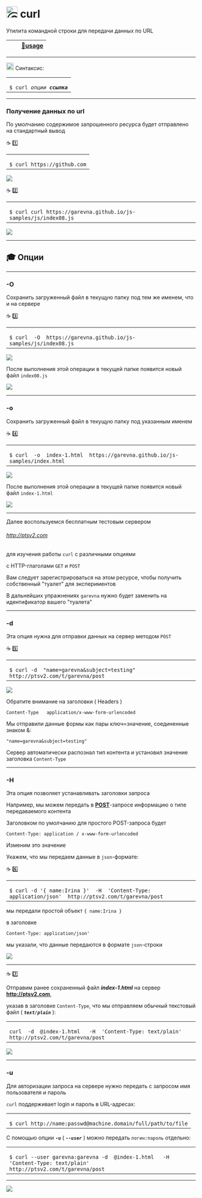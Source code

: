 [file-20]: https://raw.githubusercontent.com/garevna/a-level-js-lessons/master/ico/pencil-20.png
[file-25]: https://raw.githubusercontent.com/garevna/a-level-js-lessons/master/ico/pencil-25.png
[file-30]: https://raw.githubusercontent.com/garevna/a-level-js-lessons/master/ico/pencil-30.png
[file-40]: https://raw.githubusercontent.com/garevna/a-level-js-lessons/master/ico/pencil-40.png
[dir-20]: https://raw.githubusercontent.com/garevna/a-level-js-lessons/master/ico/folder-20.png
[dir-25]: https://raw.githubusercontent.com/garevna/a-level-js-lessons/master/ico/folder-25.png
[dir-30]: https://raw.githubusercontent.com/garevna/a-level-js-lessons/master/ico/folder-30.png
[dir-40]: https://raw.githubusercontent.com/garevna/a-level-js-lessons/master/ico/folder-40.png
[bash-20]: https://raw.githubusercontent.com/garevna/a-level-js-lessons/master/ico/bash-20.png
[bash-25]: https://raw.githubusercontent.com/garevna/a-level-js-lessons/master/ico/bash-25.png
[bash-30]: https://raw.githubusercontent.com/garevna/a-level-js-lessons/master/ico/bash-30.png
[bash-40]: https://raw.githubusercontent.com/garevna/a-level-js-lessons/master/ico/bash-40.png

# <img src="https://avatars2.githubusercontent.com/u/19735284?s=40&v=4" width="30" title="Ⓒ Irina Fylyppova ( garevna ) 2019"/> curl

Утилита командной строки для передачи данных по URL

| [<img src="https://curl.haxx.se/logo/curl-logo.svg" height="16"/>](https://curl.haxx.se/docs/manpage.html) | [:link:**usage**](https://curl.haxx.se/docs/manual.html) |
|-|-|

***

<img src="https://github.com/garevna/js-course/blob/master/images/git-bush-ico.png?raw=true" height="20"/> Синтаксис:

<table><tr><td><code>
$ curl <em>опции <b>ссылка</b></em>
</code></td></tr></table>

***

### Получение данных по url

По умолчанию содержимое запрошенного ресурса будет отправлено на стандартный вывод

:coffee: :one:
<table><tr><td><code>
$ curl https://github.com
</code></td></tr></table>

![](https://lh4.googleusercontent.com/NNBTdfB5sjJHwZonWN9Cas48xn-6Z9FpbQ6cWE8BuKT3viwiqeJARIVZtqXhh-3TYdpRF_E0ZoBCqqWijAUdYdJzTgwMbAGG2EWfLyZEF_3jIRxjKmeHjsHcWTlVjCHfc26Je71T-6LSge8)

:coffee: :two:
<table><tr><td><code>
$ curl curl https://garevna.github.io/js-samples/js/index08.js
</code></td></tr></table>

![](https://lh6.googleusercontent.com/i5RSX6lSW65LpS8fr040nn2716uWNpBzmjYpI8gy0BFvs8Zm61AvKEd59ym2WbR5OdX7T89iR7Bm0wBUo6o-4unD4W8m3urkCVkAs-LbaaWnkupj6dwvBS4eZ-QUX25uCE83n5RzyZGX_yU)

***

## :mortar_board: Опции

***

### -O

Сохранить загруженный файл в текущую папку под тем же именем, что и на сервере

:coffee: :three:
<table><tr><td><code>
$ curl  -O  https://garevna.github.io/js-samples/js/index08.js
</code></td></tr></table>

![](https://lh6.googleusercontent.com/lkSnp2j3kw-lr6y4-S1BCzNMBmdpp2UJ1Qy9LzrWzwyKARaMK1N5o7NbeaEVsrI0XEI1h1jRM7hHE1sh70LJeKA1fRXVgkGlInTBNVToyIE5KsmQWIR8iRQO6XrMBvwQ06FyMliqczbDeB4)

После выполнения этой операции в текущей папке появится новый файл  `index08.js`

![](https://lh6.googleusercontent.com/jEWF7e21zrx4yQ9ktuK0vwdObUdi6oGTD8Qhzpdw_ngtMP_1A8gb8mpgjqX2qd4NrPO_HSpVubLIpMl_cXWtl9efg2GKOEC76R_81uqlX2fSke5XP0QUBAP1D69q9HlJfYL59TWRi8XHmHE)

***

### -o

Сохранить загруженный файл в текущую папку под указанным именем

:coffee: :four:
<table><tr><td><code>
$ curl  -o  index-1.html  https://garevna.github.io/js-samples/index.html
</code></td></tr></table>

![](https://lh3.googleusercontent.com/dqMLhIuIj6A4Itq2c5-16BhyBFwZtGjxK4BR4MpWFRKhnuwXzL3pKd8wKzupjmMH0u6QzvbpLaJw-sEDY6GlOILYD_TIz1GFJRy1bD-1ZdL0xhB6qXMTvFaELtnCQYEMjplDyzsjUPqwto0)

После выполнения этой операции в текущей папке появится новый файл `index-1.html`

![](https://lh6.googleusercontent.com/I9qFh4ByAOmjgAqF7ctDCxeTDwpRBwh-3qzHO1qv97xq5jzADcgPmHQyt3a86LNz-lTiX50t8PaUN5YpoDNSfT6qR7e90O0xy3QpxGL1XgagNCQlu8kGzJCY41fk6HfnpZThmMa1XY3EPoM)

***

Далее воспользуемся бесплатным тестовым сервером

###### http://ptsv2.com

для изучения работы `curl` с различными опциями

с HTTP-глаголами `GET` и `POST`

Вам следует зарегистрироваться на этом ресурсе, чтобы получить собственный "туалет" для экспериментов

В дальнейших упражнениях `garevna` нужно будет заменить на идентификатор вашего "туалета"

***

### -d

Эта опция нужна для отправки данных на сервер методом `POST`

:coffee: :five:
<table><tr><td><code>
$ curl -d  "name=garevna&subject=testing"  http://ptsv2.com/t/garevna/post
</code></td></tr></table>

![](https://lh5.googleusercontent.com/386WFzu4tgvkFsvcDiIBvH_FiFSM5-Oyvcnd9DLGSBzNAnp5R9jV9nLT5x1u188mqU79bdtbvTOQlLWPMMBR3dnO7nliVXydcersaqpRa4_9AUuzxFcq41l3eHsxqkDhzWA5Wf5so2o0u7s)

Обратите внимание на заголовки ( Headers )
```
Content-Type   application/x-www-form-urlencoded
```
Мы отправили данные формы как пары  ключ=значение, соединенные знаком &:
```
"name=garevna&subject=testing"
```
Сервер автоматически распознал тип контента и установил значение заголовка `Content-Type`


***

### -H

Эта опция позволяет устанавливать заголовки запроса

Например, мы можем передать в [**POST**](https://developer.mozilla.org/ru/docs/Web/HTTP/Methods/POST)-запросе информацию о типе передаваемого контента

Заголовком по умолчанию для простого POST-запроса будет
```
Content-Type: application / x-www-form-urlencoded
```
Изменим это значение

Укажем, что мы передаем данные в `json`-формате:

:coffee: :six:
<table><tr><td><code>
$ curl -d '{ name:Irina }'  -H  'Content-Type: application/json'  http://ptsv2.com/t/garevna/post
</code></td></tr></table>

мы передали простой объект `{ name:Irina }`

в заголовке
```
Content-Type: application/json'
```
мы указали, что данные передаются в формате `json`-строки

![](https://lh6.googleusercontent.com/VOnTkxF50N7AaZO6IhnCN1SCoMiZCk8m1-SN5rUD2fImZ4ML2LX2RfGLSX_uL7TdcrTWdK4rulFDSM7VMWPmBcL58psevNOLtZvknrbJt6kd3_j6040x5AjZEnamePuulDeHC_OvjrcVQF4)

***

:coffee: :seven:

Отправим ранее сохраненный файл  **_index-1.html_** на сервер  **http://ptsv2.com**,

указав в заголовке `Content-Type`, что мы отправляем обычный текстовый файл ( **_`text/plain`_** ):

<table><tr><td><code>
curl  -d  @index-1.html   -H  'Content-Type: text/plain'   http://ptsv2.com/t/garevna/post
</code></td></tr></table>

![](https://lh5.googleusercontent.com/5vxbWn8QA-_jNTnd085QG4lDAK2XmLrqNDtH4bOmfZu4qA6f6HvM3_Bk2a7ebjIa250DS0y37WtHXW9wf-UiHudeouf36ALIyzdB7wkB4EpjrWMl4RET3UCfX6UXW4wFxH-iyVrkno3gmfc)

***

### -u

Для авторизации запроса на сервере нужно передать с запросом имя пользователя и пароль

`curl` поддерживает login и пароль в URL-адресах:

<table><tr><td><code>
$ curl http://name:passwd@machine.domain/full/path/to/file
</code></td></tr></table>

С помощью опции **`-u`** ( _**`--user`**_ ) можно передать `логин:пароль` отдельно:

<table><tr><td><code>
$ curl --user garevna:garevna -d  @index-1.html   -H  'Content-Type: text/plain'   http://ptsv2.com/t/garevna/post
</code></td></tr></table>

_________________________________________________________________________

![](https://github.com/garevna/js-course/raw/master/images/a-level-ico.png?raw=true)
